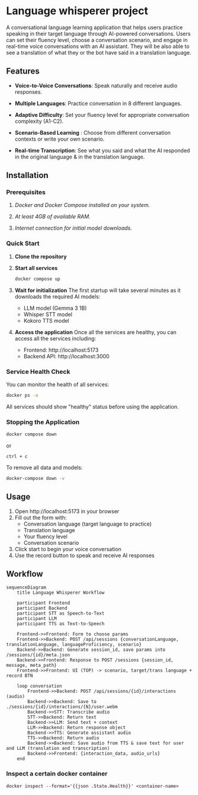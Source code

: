# Language whisperer project

A conversational language learning application that helps users practice speaking in their target language through AI-powered conversations. Users can set their fluency level, choose a conversation scenario, and engage in real-time voice conversations with an AI assistant. They will be also able to see a translation of what they or the bot have said in a translation language.

## Features

- **Voice-to-Voice Conversations**: Speak naturally and receive audio responses.

- **Multiple Languages**: Practice conversation in 8 different languages.

- **Adaptive Difficulty**: Set your fluency level for appropriate conversation complexity (A1-C2).

* **Scenario-Based Learning** : Choose from different conversation contexts or write your own scenario.

- **Real-time Transcription**: See what you said and what the AI responded in the original language & in the translation language.

## Installation

### Prerequisites

1. _Docker and Docker Compose installed on your system._

2. _At least 4GB of available RAM._

3. _Internet connection for initial model downloads._

### Quick Start

1. **Clone the repository**

2. **Start all services**

   ```bash
   docker compose up
   ```

3. **Wait for initialization**
   The first startup will take several minutes as it downloads the required AI models:

   - LLM model (Gemma 3 1B)
   - Whisper STT model
   - Kokoro TTS model

4. **Access the application**
   Once all the services are healthy, you can access all the services including:
   - Frontend: http://localhost:5173
   - Backend API: http://localhost:3000

### Service Health Check

You can monitor the health of all services:

```bash
docker ps -a
```

All services should show "healthy" status before using the application.

### Stopping the Application

```bash
docker compose down
```

or

```
ctrl + c
```

To remove all data and models:

```bash
docker-compose down -v
```

## Usage

1. Open http://localhost:5173 in your browser
2. Fill out the form with:
   - Conversation language (target language to practice)
   - Translation language
   - Your fluency level
   - Conversation scenario
3. Click start to begin your voice conversation
4. Use the record button to speak and receive AI responses

## Workflow

```mermaid
sequenceDiagram
    title Language Whisperer Workflow

    participant Frontend
    participant Backend
    participant STT as Speech-to-Text
    participant LLM
    participant TTS as Text-to-Speech

    Frontend->>Frontend: Form to choose params
    Frontend->>Backend: POST /api/sessions {conversationLanguage, translationLanguage, languageProficiency, scenario}
    Backend->>Backend: Generate session_id, save params into /sessions/{id}/meta.json
    Backend->>Frontend: Response to POST /sessions {session_id, message, meta_path}
    Frontend->>Frontend: UI (TOP) -> scenario, target/trans language + record BTN

    loop conversation
        Frontend->>Backend: POST /api/sessions/{id}/interactions (audio)
        Backend->>Backend: Save to ./sessions/{id}/interactions/{N}/user.webm
        Backend->>STT: Transcribe audio
        STT->>Backend: Return text
        Backend->>LLM: Send text + context
        LLM->>Backend: Return response object
        Backend->>TTS: Generate assistant audio
        TTS->>Backend: Return audio
        Backend->>Backend: Save audio from TTS & save text for user and LLM (translation and transcription)
        Backend->>Frontend: {interaction_data, audio_urls}
    end
```

### Inspect a certain docker container

`docker inspect --format='{{json .State.Health}}' <container-name>`
